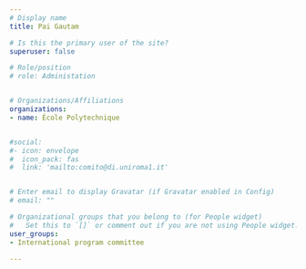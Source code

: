 ```yaml
---
# Display name
title: Pai Gautam

# Is this the primary user of the site?
superuser: false

# Role/position
# role: Administation


# Organizations/Affiliations
organizations:
- name: École Polytechnique


#social:
#- icon: envelope
#  icon_pack: fas
#  link: 'mailto:comito@di.uniroma1.it'


# Enter email to display Gravatar (if Gravatar enabled in Config)
# email: ""

# Organizational groups that you belong to (for People widget)
#   Set this to `[]` or comment out if you are not using People widget.
user_groups:
- International program committee

---
```

